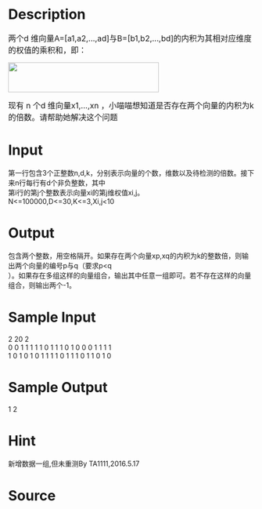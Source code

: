 
# Description

<div class="content"><p><span style="font-size: medium">两个d 维向量A=[a1,a2,...,ad]与B=[b1,b2,...,bd]的内积为其相对应维度的权值的乘积和，即：</span></p>
<p><span style="font-size: medium"><img height="61" alt="" width="308" src="source/bzoj/3243/img/aHR0cHM6Ly9seWRzeS5jb20vSnVkZ2VPbmxpbmUvdXBsb2FkLzIwMTMwNy8yMigxKS5qcGc=.jpg"/></span></p>
<p><span style="font-size: medium">现有 n 个d 维向量x1,...,xn ，小喵喵想知道是否存在两个向量的内积为k的倍数。请帮助她解决这个问题</span></p></div>

# Input

<div class="content"><div>第一行包含3个正整数n,d,k，分别表示向量的个数，维数以及待检测的倍数。接下来n行每行有d个非负整数，其中</div>
<div>第i行的第j个整数表示向量xi的第j维权值xi,j。</div>
<div>N&lt;=100000,D&lt;=30,K&lt;=3,Xi,j&lt;10</div></div>

# Output

<div class="content"><div>包含两个整数，用空格隔开。如果存在两个向量xp,xq的内积为k的整数倍，则输出两个向量的编号p与q（要求p&lt;q</div>
<div>）。如果存在多组这样的向量组合，输出其中任意一组即可。若不存在这样的向量组合，则输出两个-1。</div></div>

# Sample Input

<div class="content"><span class="sampledata">2 20 2<br/>
0 0 1 1 1 1 1 0 1 1 1 0 1 0 0 0 1 1 1 1<br/>
1 0 1 0 1 0 1 1 1 1 0 1 1 1 0 1 1 0 1 0<br/>
</span></div>

# Sample Output

<div class="content"><span class="sampledata">1 2<br/>
</span></div>

# Hint

<div class="content"><p></p><p>新增数据一组,但未重测By TA1111,2016.5.17</p><p></p></div>

# Source

<div class="content"><p><a href="problemset.php?search="></a></p></div>

